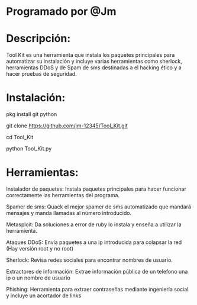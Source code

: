 


# Programado por @Jm

# Descripción:

Tool Kit es una herramienta que  instala los paquetes principales para automatizar su instalación y incluye varias herramientas como sherlock, herramientas DDoS y de Spam de sms destinadas a el hacking ético y a hacer pruebas de
seguridad.

# Instalación:

pkg install git python

git clone https://github.com/jm-12345/Tool_Kit.git

cd Tool_Kit

python Tool_Kit.py

# Herramientas:

Instalador de paquetes: Instala paquetes principales para hacer funcionar correctamente las herramientas del programa.

Spamer de sms: Quack el mejor spamer de sms automatizado que mandará mensajes y manda llamadas al número introducido.

Metasploit: Da soluciones a error de ruby lo instala y enseña a utilizar la herramienta.

Ataques DDoS: Envía paquetes a una ip introducida para colapsar la red (Hay versión root y no root)

Sherlock: Revisa redes sociales para encontrar nombres de usuario.

Extractores de información: Extrae información pública de un telefono una ip o un nombre de usuario

Phishing: Herramienta para extraer contraseñas mediante ingeniería social y incluye un acortador de links


